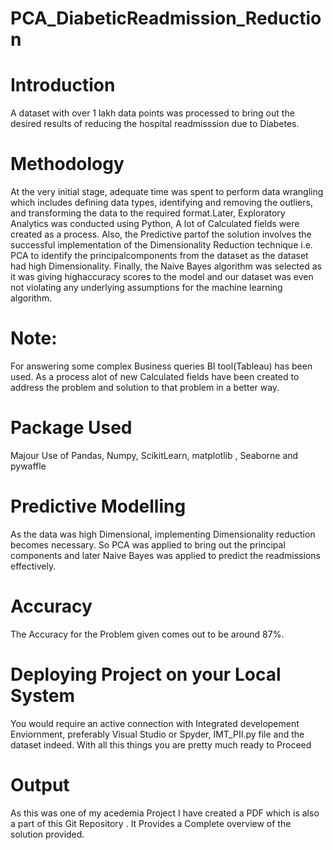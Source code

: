 # PCA_DiabeticReadmission_Reduction

# Introduction
A dataset with over 1 lakh data points was processed to bring out the desired results of reducing the hospital readmisssion due to Diabetes.

# Methodology
At the very initial stage, adequate time was spent to perform data wrangling which includes defining data types, identifying and removing 
the outliers, and transforming the data to the required format.Later, Exploratory Analytics was conducted using Python,  A lot of Calculated fields were created as a process. Also, the Predictive partof the solution involves the successful implementation of the Dimensionality Reduction technique i.e. PCA to identify the principalcomponents from the dataset as the dataset had high Dimensionality. Finally, the Naive Bayes algorithm was selected as it was giving highaccuracy scores to the model and our dataset was even not violating any underlying assumptions for the machine learning algorithm.

# Note:
For answering some complex Business queries  BI tool(Tableau) has been used. As a process alot of new Calculated fields have been created 
to address the problem and solution to that problem in a better way.

# Package Used
Majour Use of Pandas, Numpy, ScikitLearn, matplotlib , Seaborne and pywaffle

# Predictive Modelling
As the data was high Dimensional, implementing Dimensionality reduction becomes necessary. So PCA was applied to bring out the principal 
components and later Naive Bayes was applied to predict the readmissions effectively.

# Accuracy
The Accuracy for the Problem given comes out to be around 87%.

# Deploying Project on your Local System
You would require an active connection with Integrated developement Enviornment, preferably Visual Studio or Spyder, IMT_PII.py file and the dataset indeed. With all this things you are pretty much ready to Proceed

# Output
As this was one of my acedemia Project I have created a PDF which is also a part of this Git Repository . It Provides a Complete overview of the solution provided.
